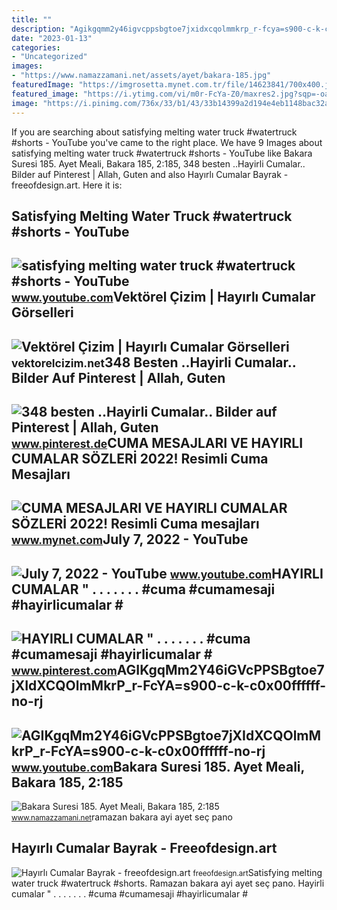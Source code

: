 ```yaml
---
title: ""
description: "Agikgqmm2y46igvcppsbgtoe7jxidxcqolmmkrp_r-fcya=s900-c-k-c0x00ffffff-no-rj"
date: "2023-01-13"
categories:
- "Uncategorized"
images:
- "https://www.namazzamani.net/assets/ayet/bakara-185.jpg"
featuredImage: "https://imgrosetta.mynet.com.tr/file/14623841/700x400.jpg"
featured_image: "https://i.ytimg.com/vi/m0r-FcYa-Z0/maxres2.jpg?sqp=-oaymwEoCIAKENAF8quKqQMcGADwAQH4Ac4FgAKACooCDAgAEAEYZSBfKCgwDw==&amp;rs=AOn4CLARGiQtdtLXqEDmc4Tb0hax5NY8Jg"
image: "https://i.pinimg.com/736x/33/b1/43/33b14399a2d194e4eb1148bac32a3e9d.jpg"
---
```


If you are searching about satisfying melting water truck #watertruck #shorts - YouTube you've came to the right place. We have 9 Images about satisfying melting water truck #watertruck #shorts - YouTube like Bakara Suresi 185. Ayet Meali, Bakara 185, 2:185, 348 besten ..Hayirli Cumalar.. Bilder auf Pinterest | Allah, Guten and also Hayırlı Cumalar Bayrak - freeofdesign.art. Here it is:

Satisfying Melting Water Truck #watertruck #shorts - YouTube
------------------------------------------------------------

 ![satisfying melting water truck #watertruck #shorts - YouTube](https://i.ytimg.com/vi/m0r-FcYa-Z0/maxres2.jpg?sqp=-oaymwEoCIAKENAF8quKqQMcGADwAQH4Ac4FgAKACooCDAgAEAEYZSBfKCgwDw==&rs=AOn4CLARGiQtdtLXqEDmc4Tb0hax5NY8Jg) <small>www.youtube.com</small>Vektörel Çizim | Hayırlı Cumalar Görselleri
-------------------------------------------

 ![Vektörel Çizim | Hayırlı Cumalar Görselleri](http://www.vektorelcizim.net/uploads/file/images/hayirli_cumalar_1908162.jpg) <small>vektorelcizim.net</small>348 Besten ..Hayirli Cumalar.. Bilder Auf Pinterest | Allah, Guten
------------------------------------------------------------------

 ![348 besten ..Hayirli Cumalar.. Bilder auf Pinterest | Allah, Guten](https://i.pinimg.com/736x/33/b1/43/33b14399a2d194e4eb1148bac32a3e9d.jpg) <small>www.pinterest.de</small>CUMA MESAJLARI VE HAYIRLI CUMALAR SÖZLERİ 2022! Resimli Cuma Mesajları
----------------------------------------------------------------------

 ![CUMA MESAJLARI VE HAYIRLI CUMALAR SÖZLERİ 2022! Resimli Cuma mesajları](https://imgrosetta.mynet.com.tr/file/14623841/700x400.jpg) <small>www.mynet.com</small>July 7, 2022 - YouTube
----------------------

 ![July 7, 2022 - YouTube](https://i.ytimg.com/vi/EmnGMIJCpnY/maxres2.jpg?sqp=-oaymwEoCIAKENAF8quKqQMcGADwAQH4AZQDgALQBYoCDAgAEAEYfyAmKBwwDw==&rs=AOn4CLDP-kSHrFjtubbdVwtR_Qb5r_fcyA) <small>www.youtube.com</small>HAYIRLI CUMALAR " . . . . . . . #cuma #cumamesaji #hayirlicumalar #
-------------------------------------------------------------------

 ![HAYIRLI CUMALAR " . . . . . . . #cuma #cumamesaji #hayirlicumalar #](https://i.pinimg.com/originals/e2/92/56/e29256d9620c157d8f34dab6143ab7d1.jpg) <small>www.pinterest.com</small>AGIKgqMm2Y46iGVcPPSBgtoe7jXIdXCQOlmMkrP\_r-FcYA=s900-c-k-c0x00ffffff-no-rj
--------------------------------------------------------------------------

 ![AGIKgqMm2Y46iGVcPPSBgtoe7jXIdXCQOlmMkrP_r-FcYA=s900-c-k-c0x00ffffff-no-rj](https://yt3.googleusercontent.com/ytc/AGIKgqMm2Y46iGVcPPSBgtoe7jXIdXCQOlmMkrP_r-FcYA=s900-c-k-c0x00ffffff-no-rj) <small>www.youtube.com</small>Bakara Suresi 185. Ayet Meali, Bakara 185, 2:185
------------------------------------------------

 ![Bakara Suresi 185. Ayet Meali, Bakara 185, 2:185](https://www.namazzamani.net/assets/ayet/bakara-185.jpg) <small>www.namazzamani.net</small>ramazan bakara ayi ayet seç pano

Hayırlı Cumalar Bayrak - Freeofdesign.art
-----------------------------------------

 ![Hayırlı Cumalar Bayrak - freeofdesign.art](https://i.pinimg.com/736x/95/0d/17/950d1785fcca682126d37536fe32d957.jpg) <small>freeofdesign.art</small>Satisfying melting water truck #watertruck #shorts. Ramazan bakara ayi ayet seç pano. Hayirli cumalar " . . . . . . . #cuma #cumamesaji #hayirlicumalar #
